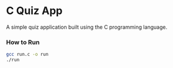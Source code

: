 # C Quiz App

A simple quiz application built using the C programming language.

### How to Run
```sh
gcc run.c -o run
./run
```
